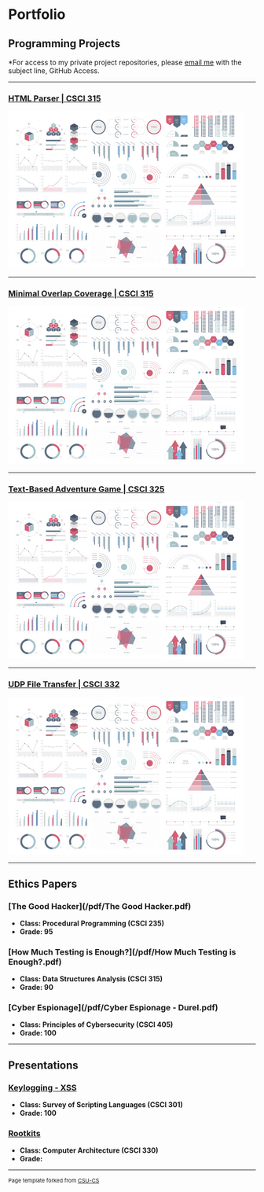 Portfolio
=========

Programming Projects
--------------------

*For access to my private project repositories, please [email me](mailto:andurel@csustudent.net?subject=GitHub%20Access) with the subject line, GitHub Access.

---
### [HTML Parser | CSCI 315](project1)

![Project 1 Thumbnail Name](images/dummy_thumbnail.jpg)

---
### [Minimal Overlap Coverage | CSCI 315](project2)

![Project 2 Thumbnail Name](images/dummy_thumbnail.jpg)

---
### [Text-Based Adventure Game | CSCI 325](project3)

![Project 3 Thumbnail Name](images/dummy_thumbnail.jpg)

---
### [UDP File Transfer | CSCI 332](project4)

![Project 4 Thumbnail Name](images/dummy_thumbnail.jpg)

---

Ethics Papers
-------------

### [The Good Hacker](/pdf/The Good Hacker.pdf)

-   **Class: Procedural Programming (CSCI 235)**  
-   **Grade: 95**

### [How Much Testing is Enough?](/pdf/How Much Testing is Enough?.pdf)

-   **Class: Data Structures Analysis (CSCI 315)** 
-   **Grade: 90**

### [Cyber Espionage](/pdf/Cyber Espionage - Durel.pdf)

-   **Class: Principles of Cybersecurity (CSCI 405)** 
-   **Grade: 100**

---

Presentations
-------------

### [Keylogging - XSS](/pdf/Keylogging-XSS.pdf)

- **Class: Survey of Scripting Languages (CSCI 301)** 
- **Grade: 100**


### [Rootkits](/pdf/Rootkits.pdf)

- **Class: Computer Architecture (CSCI 330)** 
- **Grade:**

---

<p style="font-size:11px">Page template forked from <a href="https://github.com/csu-cs/csci-portfolio">CSU-CS</a></p>
<!-- Remove above link if you don't want to attributive -->

